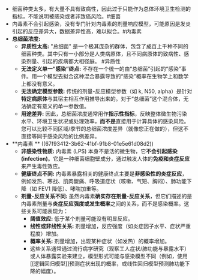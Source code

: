 - 细菌种类太多，有大量不具有致病性，因此过于只能作为总体环境卫生检测的指标，不能说明被感染或者非致癌风险。#细菌
- 内毒素不会引起感染，没有专门针对内毒素的剂量响应模型，可能原因是发炎引起的反应差异大，数据差异性高，难以拟合。#内毒素
- **总细菌浓度:**
	- **异质性太高:** "总细菌" 是一个极其庞杂的群体，包含了成百上千种不同的细菌种类。其中只有一小部分是人类病原体，且不同病原体的致病性、感染剂量、引起的疾病都大相径庭。 #异质性
	- **无法定义单一“感染”终点:** 不存在一个统一的由“总细菌”引起的“感染”事件。用一个模型去拟合这种混合暴露导致的“感染”概率在生物学上和数学上都没有意义。
	- **无法确定模型参数:** 传统的剂量-反应模型参数（如 k, N50, alpha）是针对**特定病原体**与其宿主相互作用推导出来的。对于“总细菌”这个混合体，无法确定有意义的单一参数值。
	- **用途差异:** 因此，总细菌浓度通常用作**指示性指标**，反映整体微生物污染水平、环境卫生状况或处理效率，**而不是**直接用于计算具体的感染风险。您可以比较不同区域/季节的总细菌浓度差异（就像您正在做的），但这不直接等同于感染风险的比例差异。
- **内毒素 ** ((67f93412-3b62-41bf-91b8-01e5e61d08d2))
	- **非感染性物质:** 内毒素 (LPS) 本身不是活的微生物，它**不会引起感染 (infection)**。它是一种细菌细胞壁成分，通过触发人体的**免疫和炎症反应**来产生毒性效应。
	- **健康终点不同:** 内毒素暴露相关的健康终点主要是**非感染性的炎症反应**，例如发热、寒战、肌肉酸痛、呼吸道症状（咳嗽、气短、胸闷）、肺功能下降（如 FEV1 降低）、哮喘加重等。
	- **剂量-反应关系不同:** 虽然内毒素**确实存在剂量-反应关系**，但它们描述的是内毒素剂量与**炎症反应强度或发生概率**之间的关系，而不是感染概率。这些关系可能表现为：
		- **阈值效应:** 低于某个剂量可能没有明显反应。
		- **线性或非线性关系:** 剂量增加，反应强度（如炎症因子水平、症状严重程度）增加。
		- **概率关系:** 剂量增加，出现某种症状（如发热）的概率增加。
		- 这些关系通常通过流行病学研究（观察工人症状/肺功能与暴露水平）或人体暴露实验来建立，模型形式可能与感染模型不同（例如，使用[[逻辑回归模型]]预测症状出现的概率，或线性回归模型预测肺功能下降的幅度）。